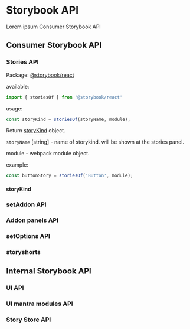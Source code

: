 # Storybook API

Lorem ipsum Consumer Storybook API

## Consumer Storybook API

### Stories API

Package: [@storybook/react](https://github.com/storybooks/storybook/tree/master/app/react)

available:

```js
import { storiesOf } from '@storybook/react'
```

usage: 

```js
const storyKind = storiesOf(storyName, module);
```

Return [storyKind](/api/#storykind) object.

`storyName` [string] - name of storykind. will be shown at the stories panel.

module - webpack module object.

example:

```js
const buttonStory = storiesOf('Button', module);
```

#### storyKind

### setAddon API

### Addon panels API

### setOptions API

### storyshorts

## Internal Storybook API

### UI API

### UI mantra modules API

### Story Store API
